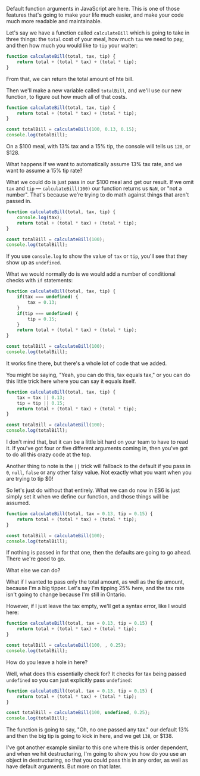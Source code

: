 Default function arguments in JavaScript are here. This is one of those features that's going to make your life much easier, and make your code much more readable and maintainable.

Let's say we have a function called `calculateBill` which is going to take in three things: the `total` cost of your meal, how much `tax` we need to pay, and then how much you would like to `tip` your waiter:
 
```js
function calculateBill(total, tax, tip) {
    return total + (total * tax) + (total * tip);
}
```

From that, we can return the total amount of hte bill. 

Then we'll make a new variable called `totalBill`, and we'll use our new function, to figure out how much all of that costs. 

```js
function calculateBill(total, tax, tip) {
    return total + (total * tax) + (total * tip);
}

const totalBill = calculateBill(100, 0.13, 0.15);
console.log(totalBill);
```

On a $100 meal, with 13% tax and a 15% tip, the console will tells us `128`, or $128.

What happens if we want to automatically assume 13% tax rate, and we want to assume a 15% tip rate?

What we could do is just pass in our $100 meal and get our result. If we omit `tax` and `tip` — `calculateBill(100)` our function returns us `NaN`, or "not a number". That's because we're trying to do math against things that aren't passed in.

```js
function calculateBill(total, tax, tip) {
    console.log(tax);
    return total + (total * tax) + (total * tip);
}

const totalBill = calculateBill(100);
console.log(totalBill);
```

If you use `console.log` to show the value of `tax` or `tip`, you'll see that they show up as `undefined`.

What we would normally do is we would add a number of conditional checks with `if` statements:

```js
function calculateBill(total, tax, tip) {
    if(tax === undefined) {
        tax = 0.13;
    }
    if(tip === undefined) {
        tip = 0.15;
    }
    return total + (total * tax) + (total * tip);
}

const totalBill = calculateBill(100);
console.log(totalBill);
```

It works fine there, but there's a whole lot of code that we added.

You might be saying, "Yeah, you can do this, tax equals tax," or you can do this little trick here where you can say it equals itself. 


```js
function calculateBill(total, tax, tip) {
    tax = tax || 0.13;
    tip = tip || 0.15;
    return total + (total * tax) + (total * tip);
}

const totalBill = calculateBill(100);
console.log(totalBill);
```

I don't mind that, but it can be a little bit hard on your team to have to read it. If you've got four or five different arguments coming in, then you've got to do all this crazy code at the top.

Another thing to note is the `||` trick will fallback to the default if you pass in `0`, `null`, `false` or any other falsy value. Not exactly what you want when you are trying to tip $0!

So let's just do without that entirely. What we can do now in ES6 is just simply set it when we define our function, and those things will be assumed. 

```js
function calculateBill(total, tax = 0.13, tip = 0.15) {      
    return total + (total * tax) + (total * tip);
}

const totalBill = calculateBill(100);
console.log(totalBill);
```

If nothing is passed in for that one, then the defaults are going to go ahead. There we're good to go.

What else we can do?

What if I wanted to pass only the total amount, as well as the tip amount, because I'm a big tipper. Let's say I'm tipping 25% here, and the tax rate isn't going to change because I'm still in Ontario. 

However, if I just leave the tax empty, we'll get a syntax error, like I would here:

```js
function calculateBill(total, tax = 0.13, tip = 0.15) {      
    return total + (total * tax) + (total * tip);
}

const totalBill = calculateBill(100, , 0.25);
console.log(totalBill);
```

How do you leave a hole in here? 


Well, what does this essentially check for? It checks for tax being passed `undefined` so you can just explicitly pass `undefined`:

```js
function calculateBill(total, tax = 0.13, tip = 0.15) {      
    return total + (total * tax) + (total * tip);
}

const totalBill = calculateBill(100, undefined, 0.25);
console.log(totalBill);
```


The function is going to say, "Oh, no one passed any tax." our default 13% and then the big tip is going to kick in here, and we get `138`, or $138.


I've got another example similar to this one where this is order dependent, and when we hit destructuring, I'm going to show you how do you use an object in destructuring, so that you could pass this in any order, as well as have default arguments. But more on that later.
